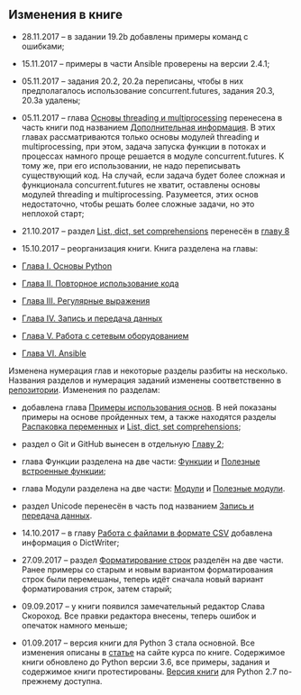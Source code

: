 ## Изменения в книге

* 28.11.2017 – в задании 19.2b добавлены примеры команд с ошибками;
* 15.11.2017 – примеры в части Ansible проверены на версии 2.4.1;
* 05.11.2017 – задания 20.2, 20.2a переписаны, чтобы в них предполагалось использование concurrent.futures, задания 20.3, 20.3a удалены;
* 05.11.2017 – глава [Основы threading и multiprocessing](book/25_additional_info/threading_multiprocessing/README.md) перенесена в часть книги под названием [Дополнительная информация](book/25_additional_info/README.md). В этих главах рассматриваются только основы модулей threading и multiprocessing, при этом, задача запуска функции в потоках и процессах намного проще решается в модуле concurrent.futures. К тому же, при его использовании, не надо переписывать существующий код. На случай, если задача будет более сложная и функционала concurrent.futures не хватит, оставлены основы модулей threading и multiprocessing. Разумеется, этих основ недостаточно, чтобы решать более сложные задачи, но это неплохой старт;
* 21.10.2017 – раздел [List, dict, set comprehensions](book/08_python_basic_examples/x_comprehensions.md) перенесён в [главу 8](book/08_python_basic_examples/README.md)
* 15.10.2017 – реорганизация книги. Книга разделена на главы:

 * [Глава I. Основы Python](book/Part_I.md)
 * [Глава II. Повторное использование кода](book/Part_II.md)
 * [Глава III. Регулярные выражения](book/Part_III.md)
 * [Глава IV. Запись и передача данных](book/Part_IV.md)
 * [Глава V. Работа с сетевым оборудованием](book/Part_V.md)
 * [Глава VI. Ansible](book/Part_VI.md)

Изменена нумерация глав и некоторые разделы разбиты на несколько. Названия разделов и нумерация заданий изменены соответственно в [репозитории](https://github.com/natenka/pyneng-examples-exercises). Изменения по разделам:

 * добавлена глава [Примеры использования основ](book/08_python_basic_examples/README.md). В ней показаны примеры на основе пройденных тем, а также находятся разделы [Распаковка переменных](book/08_python_basic_examples/README.md) и [List, dict, set comprehensions](book/08_python_basic_examples/README.md);
 * раздел о Git и GitHub вынесен в отдельную [Главу 2](book/02_git_github/README.md);
 * глава Функции разделена на две части: [Функции](book/09_functions/README.md) и [Полезные встроенные функции](book/10_useful_functions/README.md);
 * глава Модули разделена на две части: [Модули](book/11_modules/README.md) и [Полезные модули](book/12_useful_modules/README.md).
 * раздел Unicode перенесён в часть под названием [Запись и передача данных](book/Part_IV.md).

* 14.10.2017 – в главу [Работа с файлами в формате CSV](book/17_serialization/README.md) добавлена информация о DictWriter;
* 27.09.2017 – раздел [Форматирование строк](book/04_data_structures/4b_string_format.md) разделён на две части. Ранее примеры со старым и новым вариантом форматирования строк были перемешаны, теперь идёт сначала новый вариант форматирования строк, затем старый;
* 09.09.2017 – у книги появился замечательный редактор Слава Скороход. Все правки редактора внесены, теперь ошибок и опечаток намного меньше;
* 01.09.2017 – версия книги для Python 3 стала основной. Все изменения описаны в [статье](https://natenka.github.io/pyneng/pyneng-book-updated-to-python-3.6/) на сайте курса по книге. Содержимое книги обновлено до Python версии 3.6, все примеры, задания и содержимое книги протестированы. [Версия книги](https://natenka.gitbooks.io/pyneng/content/v/python2.7/) для Python 2.7 по-прежнему доступна.
